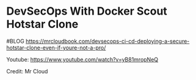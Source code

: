 # DevSecOps With Docker Scout Hotstar Clone

#BLOG
https://mrcloudbook.com/devsecops-ci-cd-deploying-a-secure-hotstar-clone-even-if-youre-not-a-pro/

Youtube: https://www.youtube.com/watch?v=yB81mropNeQ

Credit: Mr Cloud
